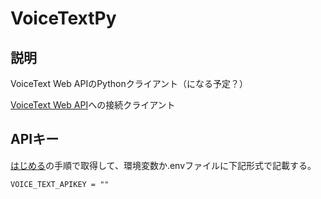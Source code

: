 # VoiceTextPy

## 説明
VoiceText Web APIのPythonクライアント（になる予定？）

[VoiceText Web API](https://cloud.voicetext.jp/webapi)への接続クライアント

## APIキー
[はじめる](https://cloud.voicetext.jp/webapi/docs/introduction)の手順で取得して、環境変数か.envファイルに下記形式で記載する。

```
VOICE_TEXT_APIKEY = ""
```
